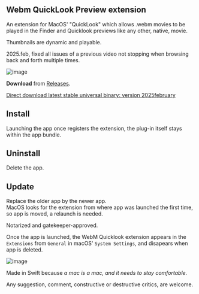 ## Webm QuickLook Preview extension  
  

An extension for MacOS' "QuickLook" which allows .webm movies to be played in the Finder and Quicklook previews like any other, native, movie.

Thumbnails are dynamic and playable.  

  
2025.feb, fixed all issues of a previous video not stopping when browsing back and forth multiple times.
 



![image](https://github.com/user-attachments/assets/dbd3da6f-4ffb-4bf0-9354-8225c667fa34)

     
**Download** from [Releases](https://github.com/Oil3/Webm-QuickLook-Plug-In/releases/tag/webM-feb2025).


[Direct download latest stable universal binary: version 2025february
](https://github.com/Oil3/Webm-QuickLook-Plug-In/releases/download/webM-feb2025/Webm.Quicklook.feb2025.universal.binary.zip
) 



## Install  
Launching the app once registers the extension, the plug-in itself stays within the app bundle.  

## Uninstall  
Delete the app.  

## Update  
Replace the older app by the newer app.     
MacOS looks for the extension from where app was launched the first time, so app is moved, a relaunch is needed. 

  
Notarized and gatekeeper-approved.  


Once the app is launched, the WebM Quicklook extension appears in the `Extensions` from `General` in macOS' `System Settings`, and disapears when app is deleted.  

![image](https://github.com/user-attachments/assets/86b2e30d-039f-4641-a5d9-0ed12f14bfd2)
   


Made in Swift because
_a mac is a mac, and it needs to stay comfortable._

  

Any suggestion, comment, constructive or destructive critics, are welcome.



